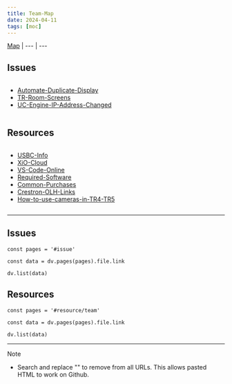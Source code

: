 ```yaml
---
title: Team-Map
date: 2024-04-11
tags: [moc]
---
```


[Map](../Map.md) | 
--- | ---

## Issues

<div><div class="block-language-dataviewjs node-insert-event" style="overflow-x: auto;"><div><ul class="dataview list-view-ul"><li><span><a data-tooltip-position="top" aria-label="01-Issue-Resolutions/Automate-Duplicate-Display.md" data-href="01-Issue-Resolutions/Automate-Duplicate-Display.md" href="01-Issue-Resolutions/Automate-Duplicate-Display.md" class="internal-link" target="_blank" rel="noopener">Automate-Duplicate-Display</a></span></li><li><span><a data-tooltip-position="top" aria-label="01-Issue-Resolutions/TR-Room-Screens.md" data-href="01-Issue-Resolutions/TR-Room-Screens.md" href="01-Issue-Resolutions/TR-Room-Screens.md" class="internal-link" target="_blank" rel="noopener">TR-Room-Screens</a></span></li><li><span><a data-tooltip-position="top" aria-label="01-Issue-Resolutions/UC-Engine-IP-Address-Changed.md" data-href="01-Issue-Resolutions/UC-Engine-IP-Address-Changed.md" href="01-Issue-Resolutions/UC-Engine-IP-Address-Changed.md" class="internal-link" target="_blank" rel="noopener">UC-Engine-IP-Address-Changed</a></span></li></ul></div></div></div>


## Resources

<div><div class="block-language-dataviewjs node-insert-event" style="overflow-x: auto;"><div><ul class="dataview list-view-ul"><li><span><a data-tooltip-position="top" aria-label="02-Resources/USBC-Info.md" data-href="02-Resources/USBC-Info.md" href="02-Resources/USBC-Info.md" class="internal-link" target="_blank" rel="noopener">USBC-Info</a></span></li><li><span><a data-tooltip-position="top" aria-label="02-Resources/XiO-Cloud.md" data-href="02-Resources/XiO-Cloud.md" href="02-Resources/XiO-Cloud.md" class="internal-link" target="_blank" rel="noopener">XiO-Cloud</a></span></li><li><span><a data-tooltip-position="top" aria-label="02-Resources/VS-Code-Online.md" data-href="02-Resources/VS-Code-Online.md" href="02-Resources/VS-Code-Online.md" class="internal-link" target="_blank" rel="noopener">VS-Code-Online</a></span></li><li><span><a data-tooltip-position="top" aria-label="02-Resources/Required-Software.md" data-href="02-Resources/Required-Software.md" href="02-Resources/Required-Software.md" class="internal-link" target="_blank" rel="noopener">Required-Software</a></span></li><li><span><a data-tooltip-position="top" aria-label="02-Resources/Common-Purchases.md" data-href="02-Resources/Common-Purchases.md" href="02-Resources/Common-Purchases.md" class="internal-link" target="_blank" rel="noopener">Common-Purchases</a></span></li><li><span><a data-tooltip-position="top" aria-label="02-Resources/Crestron-OLH-Links.md" data-href="02-Resources/Crestron-OLH-Links.md" href="02-Resources/Crestron-OLH-Links.md" class="internal-link" target="_blank" rel="noopener">Crestron-OLH-Links</a></span></li><li><span><a data-tooltip-position="top" aria-label="02-Resources/How-to-use-cameras-in-TR4-TR5.md" data-href="02-Resources/How-to-use-cameras-in-TR4-TR5.md" href="02-Resources/How-to-use-cameras-in-TR4-TR5.md" class="internal-link" target="_blank" rel="noopener">How-to-use-cameras-in-TR4-TR5</a></span></li></ul></div></div></div>

---

## Issues

```dataviewjs
const pages = '#issue'

const data = dv.pages(pages).file.link

dv.list(data)
```

## Resources

```dataviewjs
const pages = '#resource/team'

const data = dv.pages(pages).file.link

dv.list(data)
```

---

> [!NOTE] 
> - Search and replace "" to remove from all URLs. This allows pasted HTML to work on Github.